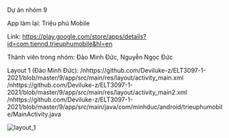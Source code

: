 Dự án nhóm 9

App làm lại: Triệu phú Mobile

Link: https://play.google.com/store/apps/details?id=com.tiennd.trieuphumobile&hl=en

Thành viên trong nhóm: Đào Minh Đức, Nguyễn Ngọc Đức

Layout 1 (Đào Minh Đức):
/nhttps://github.com/Deviluke-z/ELT3097-1-2021/blob/master/9/app/src/main/res/layout/activity_main.xml
/nhttps://github.com/Deviluke-z/ELT3097-1-2021/blob/master/9/app/src/main/res/layout/activity_main2.xml
/nhttps://github.com/Deviluke-z/ELT3097-1-2021/blob/master/9/app/src/main/java/com/minhduc/android/trieuphumobile/MainActivity.java

![layout_1](https://user-images.githubusercontent.com/63990239/99440670-78bdfb00-2949-11eb-8078-a84a5e3253d2.gif)
